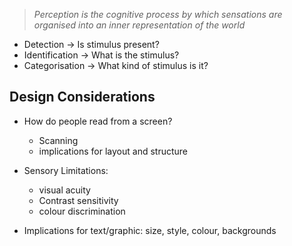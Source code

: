 >*Perception is the cognitive process by which sensations are organised into an inner representation of the world*
- Detection -> Is stimulus present?
- Identification -> What is the stimulus?
- Categorisation -> What kind of stimulus is it?

## Design Considerations
- How do people read from a screen?
	- Scanning
	- implications for layout and structure

- Sensory Limitations:
	- visual acuity
	- Contrast sensitivity
	- colour discrimination
- Implications for text/graphic: size, style, colour, backgrounds

